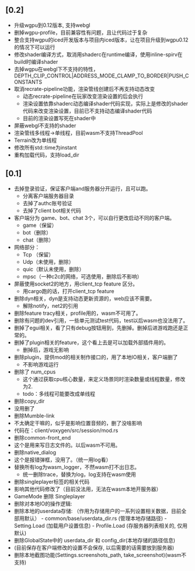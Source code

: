 ## [0.2] 
- 升级wgpu到0.12版本, 支持webgl
- 删掉wgpu-profile，目前兼容性有问题，且让代码过于复杂
- 整合支持wgpu的iced开发版本与项目内iced版本，让在项目升级到wgpu0.12的情况下可以运行
- 修改shader编译方式，取消用shaderc在runtime编译，使用inline-spirv在build时编译shader
- 去掉wgpu在webgl下不支持的特性，DEPTH_CLIP_CONTROL|ADDRESS_MODE_CLAMP_TO_BORDER|PUSH_CONSTANTS
- 取消recrate-pipeline功能，渲染管线创建后不再支持动态改变
  - 动态recrate-pipeline在玩家改变渲染设置的后会执行
  - 渲染设置依靠shaderc动态编译shader代码实现，实际上是修改的shader代码来改变渲染设置，目前已不支持动态编译shader代码
  - 目前的渲染设置写死在shader中
- 屏蔽webgl不支持的shader
- 渲染管线多线程->单线程，目前wasm不支持ThreadPool
- Terrain改为单线程
- 修改所有std::time为instant
- 重构加载代码，支持load_dir

## [0.1] 
- 去掉登录验证，保证客户端and服务器分开运行，且可以跑。
  - 分离客户端服务器目录
  - 去掉了authc账号验证
  - 去掉了client bot相关代码
- 客户端分为 game、bot、chat 3个，可以自行更改启动不同的客户端。
  - game（保留）
  - bot（删除）
  - chat（删除）
- 网络部分：
  - Tcp （保留）
  - Udp（未使用，删除）
  - quic（默认未使用，删除）
  - mpsc（一种c2c的网络，可选使用，删除后不影响）
- 屏蔽使用socket2的地方，用client_tcp feature 区分。
  - 用cargo跑的话，打开client_tcp feature
- 删除dyn相关，dyn是支持动态更新资源的，web应该不需要。
  - 解除notify，net2的引用
- 删除feature tracy相关，profile用的，wasm不可用了。
- 删除有问题的dev引用，一些单元测试test代码，test以后wasm也没法用了。
- 删掉了egui相关，看了只有debug按钮用到，先删掉。删掉后进游戏跑还是正常的。
- 删掉了plugin相关的feature，这个看上去是可以加载外部插件用的。
  - 删掉后，游戏无影响
- 删除plugin，提供mod的相关制作接口的，用了本地IO相关，客户端删了
  - 不影响游戏运行
- 删除了 num_cpus
  - 这个通过获取cpu核心数量，来定义场景同时渲染数量或线程数量，修改为2.
  - todo：多线程可能要改成单线程
-  删除copy_dir
  - 没用删了
-  删除Mumble-link
  - 不太确定干嘛的，似乎是影响位置音频的，删了没啥影响
  - 代码在：client/voxygen/src/session/mod.rs
-  删除common-front_end
  - 这个是用来写日志文件的。以后wasm不可用。
-  删除native_dialog
  - 这个是报错弹框，没用了。（统一用log看）
- 替换所有log为wasm_logger，不然wasm打不出日志。
  - 统一删除trace，替换为log，log支持在wasm使用
-  删除singleplayer标签的相关代码
  - 影响其他代码修改了（目前没法用，无法在wasm本地开服务器）
  -  GameMode 删除 Singleplayer
-  删除对本地IO的操作逻辑:
  -  删除本地的userdata存储: （作用为存储用户的一系列设置相关数据，目前全部用默认）
    -  common/base/userdata_dir.rs (管理本地存储路径)
    -  Setting.Load (加载用户设置信息)
    -  Profile.Load (存服务器列表相关的, 仅用默认)
  -  删除GlobalState中的 userdata_dir 和 config_dir(本地存储的路径信息)
  -  (目前保存在客户端修改的设置不会保存, 以后需要的话需要放到服务器)
  - 删除本地截图功能(Settings.screenshots_path, take_screenshot)(wasm不支持)